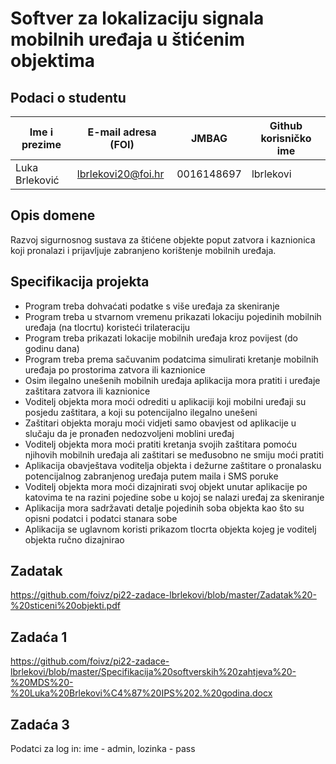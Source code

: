 # Softver za lokalizaciju signala mobilnih uređaja u štićenim objektima

## Podaci o studentu

Ime i prezime | E-mail adresa (FOI) | JMBAG      | Github korisničko ime
------------  | ------------------- | ---------- | ---------------------
Luka Brleković| lbrlekovi20@foi.hr  | 0016148697 | lbrlekovi


## Opis domene
Razvoj sigurnosnog sustava za štićene objekte poput zatvora i kaznionica koji pronalazi i prijavljuje zabranjeno korištenje mobilnih uređaja.

## Specifikacija projekta
- Program treba dohvaćati podatke s više uređaja za skeniranje
- Program treba u stvarnom vremenu prikazati lokaciju pojedinih mobilnih uređaja (na tlocrtu) koristeći trilateraciju
- Program treba prikazati lokacije mobilnih uređaja kroz povijest (do godinu dana)
- Program treba prema sačuvanim podatcima simulirati kretanje mobilnih uređaja po prostorima zatvora ili kaznionice
- Osim ilegalno unešenih mobilnih uređaja aplikacija mora pratiti i uređaje zaštitara zatvora ili kaznionice
- Voditelj objekta mora moći odrediti u aplikaciji koji mobilni uređaji su posjedu zaštitara, a koji su potencijalno ilegalno unešeni
- Zaštitari objekta moraju moći vidjeti samo obavjest od aplikacije u slučaju da je pronađen nedozvoljeni moblini uređaj
- Voditelj objekta mora moći pratiti kretanja svojih zaštitara pomoću njihovih mobilnih uređaja ali zaštitari se međusobno ne smiju moći pratiti
- Aplikacija obavještava voditelja objekta i dežurne zaštitare o pronalasku potencijalnog zabranjenog uređaja putem maila i SMS poruke
- Voditelj objekta mora moći dizajnirati svoj objekt unutar aplikacije po katovima te na razini pojedine sobe u kojoj se nalazi uređaj za skeniranje
- Aplikacija mora sadržavati detalje pojedinih soba objekta kao što su opisni podatci i podatci stanara sobe
- Aplikacija se uglavnom koristi prikazom tlocrta objekta kojeg je voditelj objekta ručno dizajnirao

## Zadatak
https://github.com/foivz/pi22-zadace-lbrlekovi/blob/master/Zadatak%20-%20sticeni%20objekti.pdf

## Zadaća 1
https://github.com/foivz/pi22-zadace-lbrlekovi/blob/master/Specifikacija%20softverskih%20zahtjeva%20-%20MDS%20-%20Luka%20Brlekovi%C4%87%20IPS%202.%20godina.docx

## Zadaća 3
Podatci za log in: ime - admin, lozinka - pass
